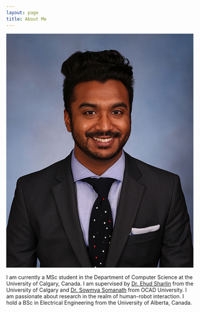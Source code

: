 ```yaml
---
layout: page
title: About Me
---
```

<img src="img/Mahadevan_Karthik.jpg" alt="Karthik" class="center">


I am currently a MSc student in the Department of Computer Science at the University of Calgary, Canada. I am supervised by [Dr. Ehud Sharlin](http://utouch.cpsc.ucalgary.ca/) from the University of Calgary and [Dr. Sowmya Somanath](https://www2.ocadu.ca/bio/sowmya-somanath) from OCAD University. I am passionate about research in the realm of human-robot interaction. I hold a BSc in Electrical Engineering from the University of Alberta, Canada.